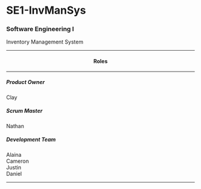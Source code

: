 # SE1-InvManSys
### Software Engineering I
Inventory Management System
<hr>
  <h4 align= "center" width:100%;"> Roles </h4> 
<hr>
  <div><h5> Product Owner </h5>
  Clay</div>
  <div><h5> Scrum Master </h5>
  Nathan</div>
  <div><h5> Development Team </h5>
  Alaina<br>
  Cameron<br>
  Justin<br>
  Daniel
  </div>
  <hr>
